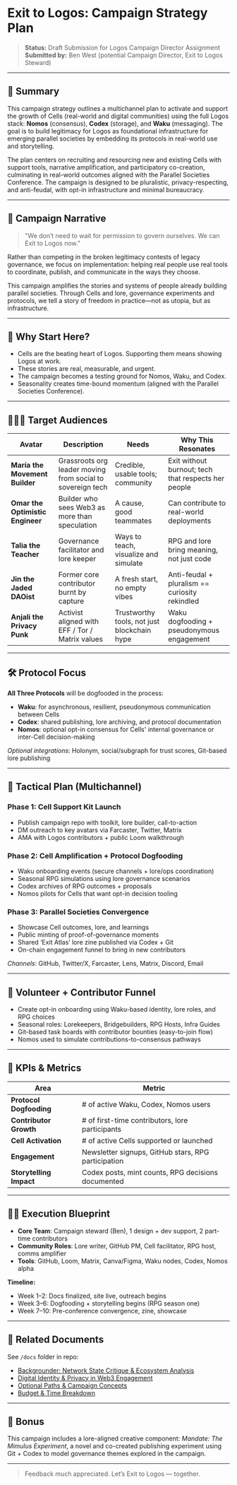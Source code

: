# Exit to Logos: Campaign Strategy Plan

> **Status:** Draft Submission for Logos Campaign Director Assignment  
> **Submitted by:** Ben West (potential Campaign Director, Exit to Logos Steward)

---

## 🧭 Summary

This campaign strategy outlines a multichannel plan to activate and support the growth of Cells (real-world and digital communities) using the full Logos stack: **Nomos** (consensus), **Codex** (storage), and **Waku** (messaging). The goal is to build legitimacy for Logos as foundational infrastructure for emerging parallel societies by embedding its protocols in real-world use and storytelling.

The plan centers on recruiting and resourcing new and existing Cells with support tools, narrative amplification, and participatory co-creation, culminating in real-world outcomes aligned with the Parallel Societies Conference. The campaign is designed to be pluralistic, privacy-respecting, and anti-feudal, with opt-in infrastructure and minimal bureaucracy.

---

## 🧱 Campaign Narrative

> "We don’t need to wait for permission to govern ourselves. We can Exit to Logos now."

Rather than competing in the broken legitimacy contests of legacy governance, we focus on implementation: helping real people use real tools to coordinate, publish, and communicate in the ways they choose.

This campaign amplifies the stories and systems of people already building parallel societies. Through Cells and lore, governance experiments and protocols, we tell a story of freedom in practice—not as utopia, but as infrastructure.

---

## 🎯 Why Start Here?

- Cells are the beating heart of Logos. Supporting them means showing Logos at work.
- These stories are real, measurable, and urgent.
- The campaign becomes a testing ground for Nomos, Waku, and Codex.
- Seasonality creates time-bound momentum (aligned with the Parallel Societies Conference).

---

## 🧑‍🤝‍🧑 Target Audiences

| Avatar | Description | Needs | Why This Resonates |
|--------|-------------|-------|---------------------|
| **María the Movement Builder** | Grassroots org leader moving from social to sovereign tech | Credible, usable tools; community | Exit without burnout; tech that respects her people |
| **Omar the Optimistic Engineer** | Builder who sees Web3 as more than speculation | A cause, good teammates | Can contribute to real-world deployments |
| **Talia the Teacher** | Governance facilitator and lore keeper | Ways to teach, visualize and simulate | RPG and lore bring meaning, not just code |
| **Jin the Jaded DAOist** | Former core contributor burnt by capture | A fresh start, no empty vibes | Anti-feudal + pluralism == curiosity rekindled |
| **Anjali the Privacy Punk** | Activist aligned with EFF / Tor / Matrix values | Trustworthy tools, not just blockchain hype | Waku dogfooding + pseudonymous engagement |

---

## 🛠 Protocol Focus

**All Three Protocols** will be dogfooded in the process:

- **Waku**: for asynchronous, resilient, pseudonymous communication between Cells
- **Codex**: shared publishing, lore archiving, and protocol documentation
- **Nomos**: optional opt-in consensus for Cells' internal governance or inter-Cell decision-making

_Optional integrations_: Holonym, social/subgraph for trust scores, Git-based lore publishing

---

## 📣 Tactical Plan (Multichannel)

### Phase 1: Cell Support Kit Launch

- Publish campaign repo with toolkit, lore builder, call-to-action
- DM outreach to key avatars via Farcaster, Twitter, Matrix
- AMA with Logos contributors + public Loom walkthrough

### Phase 2: Cell Amplification + Protocol Dogfooding

- Waku onboarding events (secure channels + lore/ops coordination)
- Seasonal RPG simulations using lore governance scenarios
- Codex archives of RPG outcomes + proposals
- Nomos pilots for Cells that want opt-in decision tooling

### Phase 3: Parallel Societies Convergence

- Showcase Cell outcomes, lore, and learnings
- Public minting of proof-of-governance moments
- Shared ‘Exit Atlas’ lore zine published via Codex + Git
- On-chain engagement funnel to bring in new contributors

_Channels_: GitHub, Twitter/X, Farcaster, Lens, Matrix, Discord, Email

---

## 🤝 Volunteer + Contributor Funnel

- Create opt-in onboarding using Waku-based identity, lore roles, and RPG choices
- Seasonal roles: Lorekeepers, Bridgebuilders, RPG Hosts, Infra Guides
- Git-based task boards with contributor bounties (easy-to-join flow)
- Nomos used to simulate contributions-to-consensus pathways

---

## 📏 KPIs & Metrics

| Area | Metric |
|------|--------|
| **Protocol Dogfooding** | # of active Waku, Codex, Nomos users |
| **Contributor Growth** | # of first-time contributors, lore participants |
| **Cell Activation** | # of active Cells supported or launched |
| **Engagement** | Newsletter signups, GitHub stars, RPG participation |
| **Storytelling Impact** | Codex posts, mint counts, RPG decisions documented |

---

## 🧑‍🔧 Execution Blueprint

- **Core Team**: Campaign steward (Ben), 1 design + dev support, 2 part-time contributors
- **Community Roles**: Lore writer, GitHub PM, Cell facilitator, RPG host, comms amplifier
- **Tools**: GitHub, Loom, Matrix, Canva/Figma, Waku nodes, Codex, Nomos alpha

**Timeline:**

- Week 1–2: Docs finalized, site live, outreach begins  
- Week 3–6: Dogfooding + storytelling begins (RPG season one)  
- Week 7–10: Pre-conference convergence, zine, showcase

---

## 🧩 Related Documents

See `/docs` folder in repo:

- [Backgrounder: Network State Critique & Ecosystem Analysis](./docs/backgrounder.md)
- [Digital Identity & Privacy in Web3 Engagement](./docs/digital-identity.md)
- [Optional Paths & Campaign Concepts](./docs/other-ideas.md)
- [Budget & Time Breakdown](./docs/budget.md)

---

## 🎁 Bonus

This campaign includes a lore-aligned creative component: _Mandate: The Mimulus Experiment_, a novel and co-created publishing experiment using Git + Codex to model governance themes explored in the campaign.

---

> Feedback much appreciated. Let’s Exit to Logos — together.

